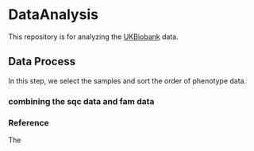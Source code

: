 # DataAnalysis
This repository is for analyzing the [UKBiobank](http://www.ukbiobank.ac.uk/) data.

## Data Process
In this step, we select the samples and sort the order of phenotype data.

### combining the sqc data and fam data


### Reference
The 
